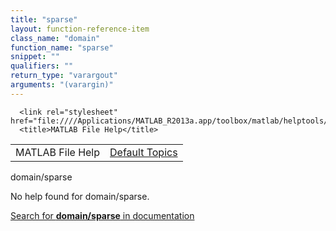 ```yaml
---
title: "sparse"
layout: function-reference-item
class_name: "domain"
function_name: "sparse"
snippet: ""
qualifiers: ""
return_type: "varargout"
arguments: "(varargin)"
---
```


<html>
   <head>
      <meta http-equiv="Content-Type" content="text/html; charset=utf-8">
   
      <link rel="stylesheet" href="file:////Applications/MATLAB_R2013a.app/toolbox/matlab/helptools/private/helpwin.css">
      <title>MATLAB File Help</title>
   </head>
   <body>
      <!--Single-page help-->
      <table border="0" cellspacing="0" width="100%">
         <tr class="subheader">
            <td class="headertitle">MATLAB File Help</td>
            <td class="subheader-right"><a href="matlab:helpwin">Default Topics</a></td>
         </tr>
      </table>
      <div class="title">domain/sparse</div>
      <!--No help found-->
      <p>No help found for <span class="helptopic">domain/sparse</span>.
      </p>
      <p><a href="matlab:docsearch('domain/sparse')">
            Search for <b>domain/sparse</b> in documentation
            </a></p>
   </body>
</html>

